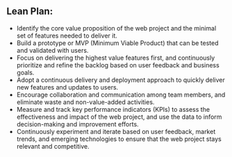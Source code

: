## Lean Plan:

* Identify the core value proposition of the web project and the minimal set of features needed to deliver it.
* Build a prototype or MVP (Minimum Viable Product) that can be tested and validated with users.
* Focus on delivering the highest value features first, and continuously prioritize and refine the backlog based on user feedback and business goals.
* Adopt a continuous delivery and deployment approach to quickly deliver new features and updates to users.
* Encourage collaboration and communication among team members, and eliminate waste and non-value-added activities.
* Measure and track key performance indicators (KPIs) to assess the effectiveness and impact of the web project, and use the data to inform decision-making and improvement efforts.
* Continuously experiment and iterate based on user feedback, market trends, and emerging technologies to ensure that the web project stays relevant and competitive.